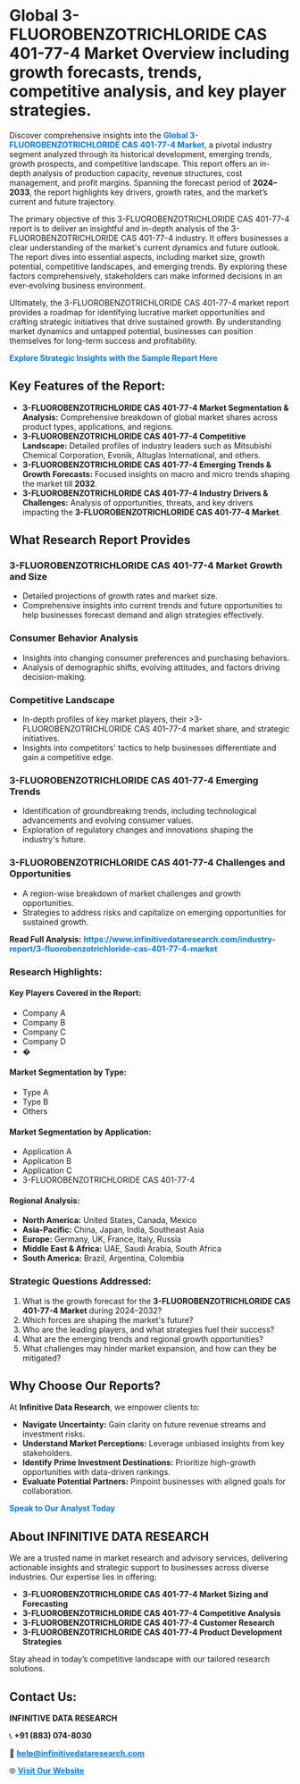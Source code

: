 <h1>Global 3-FLUOROBENZOTRICHLORIDE CAS 401-77-4 Market Overview including growth forecasts, trends, competitive analysis, and key player strategies.</h1>
<p>
Discover comprehensive insights into the 
<a href="https://www.infinitivedataresearch.com/industry-report/3-fluorobenzotrichloride-cas-401-77-4-market" rel="dofollow" style="color: #007BFF; text-decoration: none;"><strong>Global 3-FLUOROBENZOTRICHLORIDE CAS 401-77-4 Market</strong></a>, a pivotal industry segment analyzed through its historical development, emerging trends, growth prospects, and competitive landscape. This report offers an in-depth analysis of production capacity, revenue structures, cost management, and profit margins. Spanning the forecast period of <strong>2024–2033</strong>, the report highlights key drivers, growth rates, and the market’s current and future trajectory.
</p>
<p>
The primary objective of this 3-FLUOROBENZOTRICHLORIDE CAS 401-77-4 report is to deliver an insightful and in-depth analysis of the 3-FLUOROBENZOTRICHLORIDE CAS 401-77-4 industry. It offers businesses a clear understanding of the market's current dynamics and future outlook. The report dives into essential aspects, including market size, growth potential, competitive landscapes, and emerging trends. By exploring these factors comprehensively, stakeholders can make informed decisions in an ever-evolving business environment.
</p>
<p>
Ultimately, the 3-FLUOROBENZOTRICHLORIDE CAS 401-77-4 market report provides a roadmap for identifying lucrative market opportunities and crafting strategic initiatives that drive sustained growth. By understanding market dynamics and untapped potential, businesses can position themselves for long-term success and profitability.
</p>
<p>
<a href="https://www.infinitivedataresearch.com/request-sample/reportId=103132" style="color: #007BFF; text-decoration: none;"><strong>Explore Strategic Insights with the Sample Report Here</strong></a>
</p>

<h2>Key Features of the Report:</h2>
<ul>
<li><strong>3-FLUOROBENZOTRICHLORIDE CAS 401-77-4 Market Segmentation & Analysis:</strong> Comprehensive breakdown of global market shares across product types, applications, and regions.</li>
<li><strong>3-FLUOROBENZOTRICHLORIDE CAS 401-77-4 Competitive Landscape:</strong> Detailed profiles of industry leaders such as Mitsubishi Chemical Corporation, Evonik, Altuglas International, and others.</li>
<li><strong>3-FLUOROBENZOTRICHLORIDE CAS 401-77-4 Emerging Trends & Growth Forecasts:</strong> Focused insights on macro and micro trends shaping the market till <strong>2032</strong>.</li>
<li><strong>3-FLUOROBENZOTRICHLORIDE CAS 401-77-4 Industry Drivers & Challenges:</strong> Analysis of opportunities, threats, and key drivers impacting the <strong>3-FLUOROBENZOTRICHLORIDE CAS 401-77-4 Market</strong>.</li>
</ul>

<h2>What Research Report Provides</h2>
<h3>3-FLUOROBENZOTRICHLORIDE CAS 401-77-4 Market Growth and Size</h3>
<ul>
<li>Detailed projections of growth rates and market size.</li>
<li>Comprehensive insights into current trends and future opportunities to help businesses forecast demand and align strategies effectively.</li>
</ul>

<h3>Consumer Behavior Analysis</h3>
<ul>
<li>Insights into changing consumer preferences and purchasing behaviors.</li>
<li>Analysis of demographic shifts, evolving attitudes, and factors driving decision-making.</li>
</ul>

<h3>Competitive Landscape</h3>
<ul>
<li>In-depth profiles of key market players, their >3-FLUOROBENZOTRICHLORIDE CAS 401-77-4 market share, and strategic initiatives.</li>
<li>Insights into competitors' tactics to help businesses differentiate and gain a competitive edge.</li>
</ul>

<h3>3-FLUOROBENZOTRICHLORIDE CAS 401-77-4 Emerging Trends</h3>
<ul>
<li>Identification of groundbreaking trends, including technological advancements and evolving consumer values.</li>
<li>Exploration of regulatory changes and innovations shaping the industry's future.</li>
</ul>

<h3>3-FLUOROBENZOTRICHLORIDE CAS 401-77-4 Challenges and Opportunities</h3>
<ul>
<li>A region-wise breakdown of market challenges and growth opportunities.</li>
<li>Strategies to address risks and capitalize on emerging opportunities for sustained growth.</li>
</ul>
<p><strong>Read Full Analysis:</strong> <a href="https://www.infinitivedataresearch.com/industry-report/3-fluorobenzotrichloride-cas-401-77-4-market" rel="dofollow" style="color: #007BFF; text-decoration: none;"><strong>https://www.infinitivedataresearch.com/industry-report/3-fluorobenzotrichloride-cas-401-77-4-market</strong></a></p>
<h3>Research Highlights:</h3>
<h4>Key Players Covered in the Report:</h4>
<ul><li>Company A</li><li>Company B</li><li>Company C</li><li>Company D</li><li>�</li></ul>
<h4>Market Segmentation by Type:</h4>
<ul><li>Type A</li><li>Type B</li><li>Others</li></ul>
<h4>Market Segmentation by Application:</h4>
<ul><li>Application A</li><li>Application B</li><li>Application C</li><li>3-FLUOROBENZOTRICHLORIDE CAS 401-77-4</li></ul>

<h4>Regional Analysis:</h4>
<ul>
<li><strong>North America:</strong> United States, Canada, Mexico</li>
<li><strong>Asia-Pacific:</strong> China, Japan, India, Southeast Asia</li>
<li><strong>Europe:</strong> Germany, UK, France, Italy, Russia</li>
<li><strong>Middle East & Africa:</strong> UAE, Saudi Arabia, South Africa</li>
<li><strong>South America:</strong> Brazil, Argentina, Colombia</li>
</ul>

<h3>Strategic Questions Addressed:</h3>
<ol>
<li>What is the growth forecast for the <strong>3-FLUOROBENZOTRICHLORIDE CAS 401-77-4 Market</strong> during 2024–2032?</li>
<li>Which forces are shaping the market's future?</li>
<li>Who are the leading players, and what strategies fuel their success?</li>
<li>What are the emerging trends and regional growth opportunities?</li>
<li>What challenges may hinder market expansion, and how can they be mitigated?</li>
</ol>

<h2>Why Choose Our Reports?</h2>
<p>At <strong>Infinitive Data Research</strong>, we empower clients to:</p>
<ul>
<li><strong>Navigate Uncertainty:</strong> Gain clarity on future revenue streams and investment risks.</li>
<li><strong>Understand Market Perceptions:</strong> Leverage unbiased insights from key stakeholders.</li>
<li><strong>Identify Prime Investment Destinations:</strong> Prioritize high-growth opportunities with data-driven rankings.</li>
<li><strong>Evaluate Potential Partners:</strong> Pinpoint businesses with aligned goals for collaboration.</li>
</ul>
<p><a href="https://www.infinitivedataresearch.com/industry-report/3-fluorobenzotrichloride-cas-401-77-4-market" rel="dofollow" style="color: #007BFF; text-decoration: none;"><strong>Speak to Our Analyst Today</strong></a></p>

<h2>About INFINITIVE DATA RESEARCH</h2>
<p>We are a trusted name in market research and advisory services, delivering actionable insights and strategic support to businesses across diverse industries. Our expertise lies in offering:</p>
<ul>
<li><strong>3-FLUOROBENZOTRICHLORIDE CAS 401-77-4 Market Sizing and Forecasting</strong></li>
<li><strong>3-FLUOROBENZOTRICHLORIDE CAS 401-77-4 Competitive Analysis</strong></li>
<li><strong>3-FLUOROBENZOTRICHLORIDE CAS 401-77-4 Customer Research</strong></li>
<li><strong>3-FLUOROBENZOTRICHLORIDE CAS 401-77-4 Product Development Strategies</strong></li>
</ul>
<p>Stay ahead in today’s competitive landscape with our tailored research solutions.</p>

<h2>Contact Us:</h2>
<p><strong>INFINITIVE DATA RESEARCH</strong></p>
<p>📞 <strong>+91 (883) 074-8030</strong></p>
<p>📧 <strong><a href="mailto:help@infinitivedataresearch.com" style="color: #007BFF;">help@infinitivedataresearch.com</a></strong></p>
<p>🌐 <strong><a href="https://www.infinitivedataresearch.com" rel="dofollow" style="color: #007BFF;">Visit Our Website</a></strong></p>